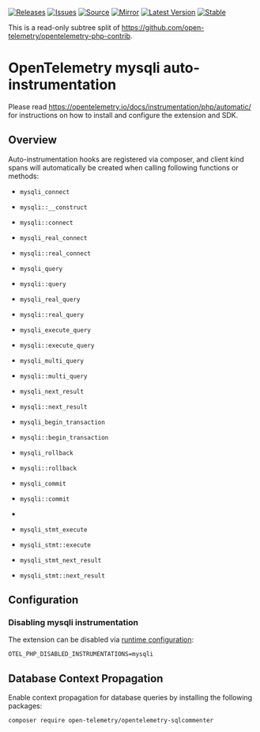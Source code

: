 [![Releases](https://img.shields.io/badge/releases-purple)](https://github.com/opentelemetry-php/contrib-auto-mysqli/releases)
[![Issues](https://img.shields.io/badge/issues-pink)](https://github.com/open-telemetry/opentelemetry-php/issues)
[![Source](https://img.shields.io/badge/source-contrib-green)](https://github.com/open-telemetry/opentelemetry-php-contrib/tree/main/src/Instrumentation/MySqli)
[![Mirror](https://img.shields.io/badge/mirror-opentelemetry--php--contrib-blue)](https://github.com/opentelemetry-php/contrib-auto-mysqli)
[![Latest Version](http://poser.pugx.org/open-telemetry/opentelemetry-auto-mysqli/v/unstable)](https://packagist.org/packages/open-telemetry/opentelemetry-auto-mysqli/)
[![Stable](http://poser.pugx.org/open-telemetry/opentelemetry-auto-mysqli/v/stable)](https://packagist.org/packages/open-telemetry/opentelemetry-auto-mysqli/)

This is a read-only subtree split of https://github.com/open-telemetry/opentelemetry-php-contrib.

# OpenTelemetry mysqli auto-instrumentation

Please read https://opentelemetry.io/docs/instrumentation/php/automatic/ for instructions on how to
install and configure the extension and SDK.

## Overview
Auto-instrumentation hooks are registered via composer, and client kind spans will automatically be created when calling following functions or methods:

* `mysqli_connect`
* `mysqli::__construct`
* `mysqli::connect`
* `mysqli_real_connect`
* `mysqli::real_connect`

* `mysqli_query`
* `mysqli::query`
* `mysqli_real_query`
* `mysqli::real_query`
* `mysqli_execute_query`
* `mysqli::execute_query`
* `mysqli_multi_query`
* `mysqli::multi_query`
* `mysqli_next_result`
* `mysqli::next_result`

* `mysqli_begin_transaction`
* `mysqli::begin_transaction`
* `mysqli_rollback`
* `mysqli::rollback`
* `mysqli_commit`
* `mysqli::commit`
*
* `mysqli_stmt_execute`
* `mysqli_stmt::execute`
* `mysqli_stmt_next_result`
* `mysqli_stmt::next_result`

## Configuration

### Disabling mysqli instrumentation

The extension can be disabled via [runtime configuration](https://opentelemetry.io/docs/instrumentation/php/sdk/#configuration):

```shell
OTEL_PHP_DISABLED_INSTRUMENTATIONS=mysqli
```

## Database Context Propagation

Enable context propagation for database queries by installing the following packages:
```shell
composer require open-telemetry/opentelemetry-sqlcommenter
```